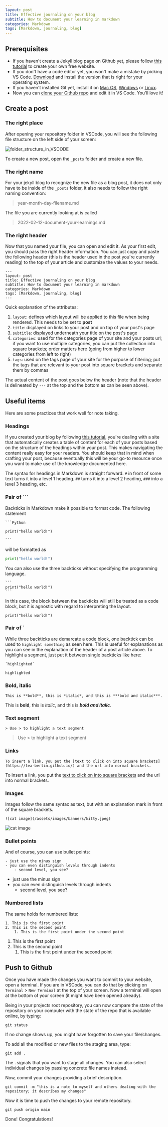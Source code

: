 ```yaml
---
layout: post
title: Effective journaling on your blog
subtitle: How to document your learning in markdown
categories: Markdown
tags: [Markdown, journaling, blog]
---
```


## Prerequisites

- If you haven't create a Jekyll blog page on Github yet, please follow [this tutorial](https://dev.to/teaberlin/build-an-awesome-website-for-free-59ho) to create your own free website.
- If you don't have a code editor yet, you won't make a mistake by picking VS Code. [Download](https://code.visualstudio.com/download) and install the version that is right for your operating system.
- If you haven't installed Git yet, install it on [Mac OS](https://www.atlassian.com/git/tutorials/install-git#mac-os-x), [Windows](https://www.atlassian.com/git/tutorials/install-git#windows) or [Linux](https://www.atlassian.com/git/tutorials/install-git#linux).
- Now you can [clone your Github repo](https://code.visualstudio.com/docs/editor/github) and edit it in VS Code. You'll love it!

## Create a post
### The right place

After opening your repository folder in VSCode, you will see the following file structure on the left side of your screen:

![folder_structure_in_VSCODE](/assets/images/post_images/document_your_learnings/folder_structure_in_VSCODE.png)

To create a new post, open the `_posts` folder and create a new file. 

### The right name

For your jekyll blog to recognize the new file as a blog post, it does not only have to be inside of the `_posts` folder, it also needs to follow the right naming convention:

> year-month-day-filename.md

The file you are currently looking at is called

> 2022-02-12-document-your-learnings.md

### The right header

Now that you named your file, you can open and edit it. As your first edit, you should pass the right header information. You can just copy and paste the following header (this is the header used in the post you're currently reading) to the top of your article and customize the values to your needs.

```
---
layout: post
title: Effective journaling on your blog
subtitle: How to document your learning in markdown
categories: Markdown
tags: [Markdown, journaling, blog]
---
```

Quick explanation of the attributes:

1. `layout`: defines which layout will be applied to this file when being rendered. This needs to be set to **post**
2. `title`: displayed on links to your post and on top of your post's page
3. `subtitle`: displayed underneath your title on the post's page
4. `categories`: used for the categories page of your site and your posts url; if you want to use multiple categories, you can put the collection into square brackets; order matters here (going from higher to lower categories from left to right)
5. `tags`: used on the tags page of your site for the purpose of filtering; put the tags that are relevant to your post into square brackets and separate them by commas

The actual content of the post goes below the header (note that the header is delineated by `---` at the top and the bottom as can be seen above).

## Useful items

Here are some practices that work well for note taking.

### Headings

If you created your blog by following [this tutorial](https://dev.to/teaberlin/build-an-awesome-website-for-free-59ho), you're dealing with a site that automatically creates a table of content for each of your posts based on the structure of the headings within your post. This makes navigating the content really easy for your readers. You should keep that in mind when crafting your post, because eventually this will be your go-to resource once you want to make use of the knowledge documented here.

The syntax for headings in Markdown is straight forward. `#` in front of some text turns it into a level 1 heading. `##` turns it into a level 2 heading, `###` into a level 3 heading, etc.

### Pair of ```

Backticks in Markdown make it possible to format code. The following statement

~~~
```Python

print("hello world!")

```
~~~

will be formatted as


```Python
print("hello world!")
```

You can also use the three backticks without specifying the programming language.

~~~
```
print("hello world!")
```
~~~

In this case, the block between the backticks will still be treated as a code block, but it is agnostic with regard to interpreting the layout.

```
print("hello world!")
```

### Pair of `

While three backticks are demarcate a code block, one backtick can be used to `highlight something` as seen here. This is useful for explanations as you can see in the explanation of the header of a post article above. To highlight a segment, just put it between single backticks like here:

~~~
`highlighted`
~~~

`highlighted`


### Bold, italic

```
This is **bold**, this is *italic*, and this is ***bold and italic***.
```

This is **bold**, this is *italic*, and this is ***bold and italic***.

### Text segment

```
> Use > to highlight a text segment
```

> Use > to highlight a text segment

### Links

```
To insert a link, you put the [text to click on into square brackets](https://tea-berlin.github.io/) and the url into normal brackets. 
```

To insert a link, you put the [text to click on into square brackets](https://tea-berlin.github.io/) and the url into normal brackets. 

### Images

Images follow the same syntax as text, but with an explanation mark in front of the square brackets.

```
![cat image](/assets/images/banners/kitty.jpeg)
```

![cat image](/assets/images/banners/kitty.jpeg)

### Bullet points

And of course, you can use bullet points:

```
- just use the minus sign
- you can even distinguish levels through indents
    - second level, you see?
```

- just use the minus sign
- you can even distinguish levels through indents
    - second level, you see?

### Numbered lists

The same holds for numbered lists:

```
1. This is the first point
2. This is the second point
    1. This is the first point under the second point
```

1. This is the first point
2. This is the second point
    1. This is the first point under the second point

## Push to Github

Once you have made the changes you want to commit to your website, open a terminal. If you are in VSCode, you can do that by clicking on `Terminal` > `New Terminal` at the top of your screen. Now a terminal will open at the bottom of your screen (it might have been opened already). 

Being in your projects root repository, you can now compare the state of the repository on your computer with the state of the repo that is available online, by typing:

```
git status
```

If no change shows up, you might have forgotten to save your file/changes.

To add all the modified or new files to the staging area, type:

```
git add .
```

The `.`signals that you want to stage all changes. You can also select individual changes by passing concrete file names instead.

Now, commit your changes providing a brief description. 

```
git commit -m "this is a note to myself and others dealing with the repository; it describes my changes"
```

Now it is time to push the changes to your remote repository. 

```
git push origin main
```

Done! Congratulations!


